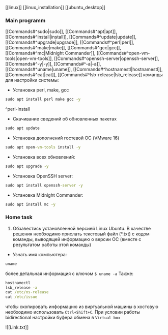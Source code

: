 [[linux]]  [[linux_installation]] [[ubuntu_desktop]]
### Main programm
[[Commands#^sudo|sudo]], [[Commands#^apt|apt]], [[Commands#^install|install]], [[Commands#^update|update]], [[Commands#^upgrade|upgrade]], [[Commands#^perl|perl]], [[Commands#^make|make]], [[Commands#^gcc|gcc]], [[Commands#^mc|Midnight Commander]], [[Commands#^open-vm-tools|open-vm-tools]], [[Commands#^openssh-server|openssh-server]], [[Commands#^-y|-y]], [[Commands#^-a|-a]], [[Commands#^uname|uname]], [[Commands#^hostnamestl|hostnamestl]], [[Commands#^cat|cat]], [[Commands#^lsb-release|lsb_release]]
команды для настройки системы:
- Установка perl, make, gcc
```cmd
sudo apt install perl make gcc -y
```
^perl-install

- Скачивание сведений об обновленных пакетах
```cmd
sudo apt update
```
- Установка дополнений гостевой ОС (VMware 16)
```cmd
sudo apt open-vm-tools install -y
```
- Установка всех обновлений:
```cmd
sudo apt upgrade -y
```
- Установка OpenSSH server:
```cmd
sudo apt install openssh-server -y
```
- Установка Midnight Commander:
```cmd
sudo apt install mc -y
```

### Home task
1. Обзавестись установленной версией Linux Ubuntu.
В качестве решения необходимо прислать текстовый файл (\*.txt) с кодом команды, выводящей информацию о версии ОС (вместе с результатом работы этой команды)

- Узнать имя компьютера:
```cmd
uname
```
более детальная информация с ключом `$ uname -a`
Также:
```cmd
hostnamectl
lsb_release -a
cat /etc/os-release
cat /etc/issue
```
чтобы скопировать информацию из виртуальной машины в хостовую необходимо использовать `Ctrl+Shift+C`. При условии работы bidirectional настройки буфера обмена в `Virtual box`

![[Link.txt]]